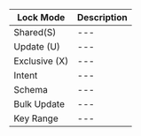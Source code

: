 

|Lock Mode  | Description | 
| ---       | ---         |
| Shared(S) | ---         |
| Update (U) | --- |
| Exclusive (X) | --- |
| Intent     | --- |
| Schema     | --- |
| Bulk Update | --- |
| Key Range | --- |
